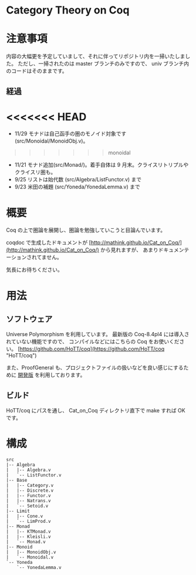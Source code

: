 Category Theory on Coq
========

# 注意事項

内容の大幅更を予定していまして、それに伴ってリポジトリ内を一掃いたしました。
ただし、一掃されたのは master ブランチのみですので、
univ ブランチ内のコードはそのままです。

## 経過

<<<<<<< HEAD
=======
- 11/29 モナドは自己函手の圏のモノイド対象です(src/Monoidal/MonoidObj.v)。
>>>>>>> monoidal
- 11/21 モナド追加(src/Monad/)。着手自体は 9 月末。クライスリトリプルやクライスリ圏も。
- 9/25 リストは始代数 (src/Algebra/ListFunctor.v) まで
- 9/23 米田の補題 (src/Yoneda/YonedaLemma.v) まで

# 概要

Coq の上で圏論を展開し、圏論を勉強していこうと目論んでいます。

coqdoc で生成したドキュメントが [http://mathink.github.io/Cat_on_Coq/](http://mathink.github.io/Cat_on_Coq/) から見れますが、
あまりドキュメンテーションされてません。

気長にお待ちください。

# 用法

## ソフトウェア

Universe Polymorphism を利用しています。
最新版の Coq-8.4pl4 には導入されていない機能ですので、
コンパイルなどにはこちらの Coq をお使いください。
[https://github.com/HoTT/coq](https://github.com/HoTT/coq "HoTT/coq")

また、ProofGeneral も、プロジェクトファイルの扱いなどを良い感じにするために [開発版](http://proofgeneral.inf.ed.ac.uk/devel) を利用しております。

## ビルド

HoTT/coq にパスを通し、 Cat\_on\_Coq ディレクトリ直下で make すれば OK です。


# 構成

```
src
|-- Algebra
|   |-- Algebra.v
|   `-- ListFunctor.v
|-- Base
|   |-- Category.v
|   |-- Discrete.v
|   |-- Functor.v
|   |-- Natrans.v
|   `-- Setoid.v
|-- Limit
|   |-- Cone.v
|   `-- LimProd.v
|-- Monad
|   |-- KTMonad.v
|   |-- Kleisli.v
|   `-- Monad.v
|-- Monoid
|   |-- MonoidObj.v
|   `-- Monoidal.v
`-- Yoneda
    `-- YonedaLemma.v
```
